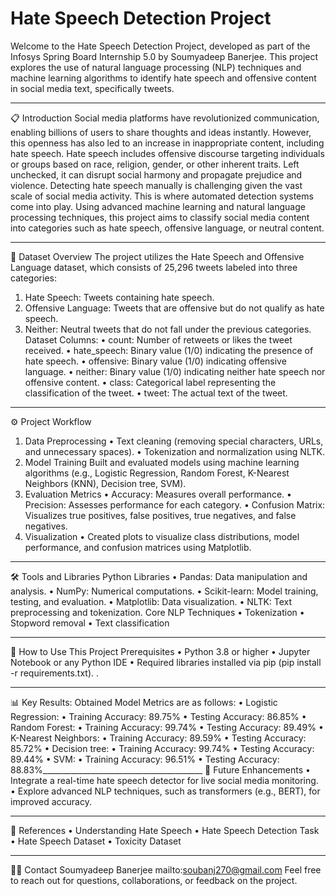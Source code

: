 
# Hate Speech Detection Project

Welcome to the Hate Speech Detection Project, developed as part of the Infosys Spring Board Internship 5.0 by Soumyadeep Banerjee. This project explores the use of natural language processing (NLP) techniques and machine learning algorithms to identify hate speech and offensive content in social media text, specifically tweets.
________________________________________
📋 Introduction
Social media platforms have revolutionized communication, enabling billions of users to share thoughts and ideas instantly. However, this openness has also led to an increase in inappropriate content, including hate speech. Hate speech includes offensive discourse targeting individuals or groups based on race, religion, gender, or other inherent traits. Left unchecked, it can disrupt social harmony and propagate prejudice and violence.
Detecting hate speech manually is challenging given the vast scale of social media activity. This is where automated detection systems come into play. Using advanced machine learning and natural language processing techniques, this project aims to classify social media content into categories such as hate speech, offensive language, or neutral content.
________________________________________
📂 Dataset Overview
The project utilizes the Hate Speech and Offensive Language dataset, which consists of 25,296 tweets labeled into three categories:
1.	Hate Speech: Tweets containing hate speech.
2.	Offensive Language: Tweets that are offensive but do not qualify as hate speech.
3.	Neither: Neutral tweets that do not fall under the previous categories.
Dataset Columns:
•	count: Number of retweets or likes the tweet received.
•	hate_speech: Binary value (1/0) indicating the presence of hate speech.
•	offensive: Binary value (1/0) indicating offensive language.
•	neither: Binary value (1/0) indicating neither hate speech nor offensive content.
•	class: Categorical label representing the classification of the tweet.
•	tweet: The actual text of the tweet.
________________________________________
⚙️ Project Workflow
1. Data Preprocessing
•	Text cleaning (removing special characters, URLs, and unnecessary spaces).
•	Tokenization and normalization using NLTK.
2. Model Training
Built and evaluated models using machine learning algorithms (e.g., Logistic Regression, Random Forest, K-Nearest Neighbors (KNN), Decision tree, SVM).
3. Evaluation Metrics
•	Accuracy: Measures overall performance.
•	Precision: Assesses performance for each category.
•	Confusion Matrix: Visualizes true positives, false positives, true negatives, and false negatives.
4. Visualization
•	Created plots to visualize class distributions, model performance, and confusion matrices using Matplotlib.
________________________________________
🛠️ Tools and Libraries
Python Libraries
•	Pandas: Data manipulation and analysis.
•	NumPy: Numerical computations.
•	Scikit-learn: Model training, testing, and evaluation.
•	Matplotlib: Data visualization.
•	NLTK: Text preprocessing and tokenization.
Core NLP Techniques
•	Tokenization
•	Stopword removal
•	Text classification
________________________________________
🚀 How to Use This Project
       Prerequisites
•	Python 3.8 or higher
•	Jupyter Notebook or any Python IDE
•	Required libraries installed via pip (pip install -r requirements.txt).
.
________________________________________
📊 Key Results: Obtained Model Metrics are as follows:
•	Logistic Regression:
•	Training Accuracy: 89.75%
•	Testing Accuracy: 86.85%
•	Random Forest:
•	Training Accuracy: 99.74%
•	Testing Accuracy: 89.49%
•	K-Nearest Neighbors:
•	Training Accuracy: 89.59%
•	Testing Accuracy: 85.72%
•	Decision tree:
•	Training Accuracy: 99.74%
•	Testing Accuracy: 89.44%
•	SVM:
•	Training Accuracy: 96.51%
•	Testing Accuracy: 88.83%________________________________________
🌟 Future Enhancements
•	Integrate a real-time hate speech detector for live social media monitoring.
•	Explore advanced NLP techniques, such as transformers (e.g., BERT), for improved accuracy.
________________________________________
📖 References
•	Understanding Hate Speech
•	Hate Speech Detection Task
•	Hate Speech Dataset
•	Toxicity Dataset
________________________________________
🧑‍💻 Contact
Soumyadeep Banerjee
mailto:soubanj270@gmail.com 
Feel free to reach out for questions, collaborations, or feedback on the project.



